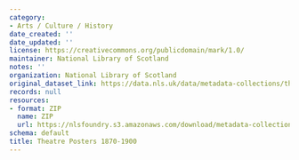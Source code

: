 ```yaml
---
category:
- Arts / Culture / History
date_created: ''
date_updated: ''
license: https://creativecommons.org/publicdomain/mark/1.0/
maintainer: National Library of Scotland
notes: ''
organization: National Library of Scotland
original_dataset_link: https://data.nls.uk/data/metadata-collections/theatre-posters/
records: null
resources:
- format: ZIP
  name: ZIP
  url: https://nlsfoundry.s3.amazonaws.com/download/metadata-collections/Theatre-Posters-1870-1900.zip
schema: default
title: Theatre Posters 1870-1900
---
```

